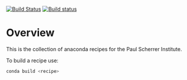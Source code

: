 [![Build Status](https://github.com/paulscherrerinstitute/conda-recipes/actions/workflows/conda_build.yml/badge.svg)](https://github.com/paulscherrerinstitute/conda-recipes/actions/workflows/conda_build.yml) [![Build status](https://ci.appveyor.com/api/projects/status/github/paulscherrerinstitute/conda-recipes?svg=true)](https://ci.appveyor.com/project/xiaoqiangwang/conda-recipes)



# Overview
This is the collection of anaconda recipes for the Paul Scherrer Institute.

To build a recipe use:

```bash
conda build <recipe>
```
